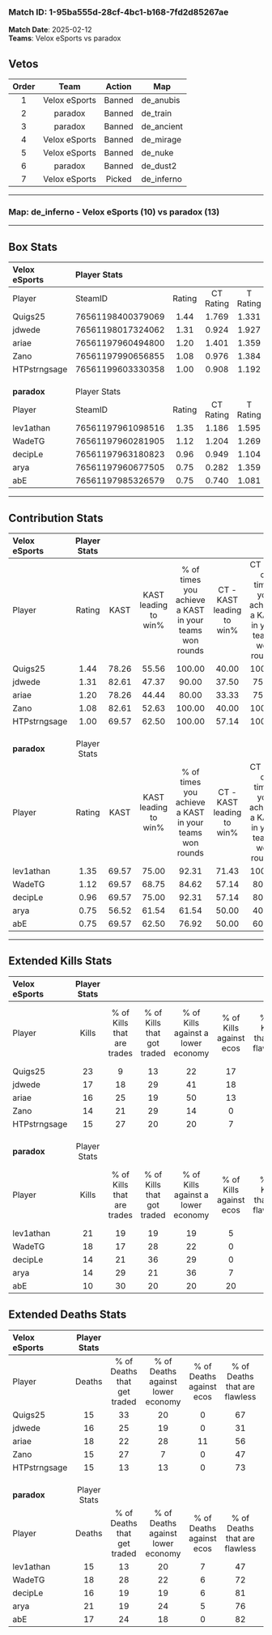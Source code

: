 ### Match ID: 1-95ba555d-28cf-4bc1-b168-7fd2d85267ae  
**Match Date**: 2025-02-12  
**Teams**: Velox eSports vs paradox  

## Vetos  

| Order | Team | Action | Map |
| :---: | :--: | :----: | --- |
| 1 | Velox eSports | Banned | de_anubis |
| 2 | paradox | Banned | de_train |
| 3 | paradox | Banned | de_ancient |
| 4 | Velox eSports | Banned | de_mirage |
| 5 | Velox eSports | Banned | de_nuke |
| 6 | paradox | Banned | de_dust2 |
| 7 | Velox eSports | Picked | de_inferno |

---  

### **Map**: de_inferno - Velox eSports (10) vs paradox (13)  
---  

## Box Stats  

| **Velox eSports** | Player Stats      |        |           |          |       |       |       |         |        |      |     |
| :- | :- | :-: | :-: | :-: | :-: | :-: | :-: | :-: | :-: | :-: | :-: |
| Player            | SteamID           | Rating | CT Rating | T Rating | KAST  |  ADR  | Kills | Assists | Deaths | K/D  | HS% |
| Quigs25           | 76561198400379069 |  1.44  |   1.769   |  1.331   | 78.26 | 87.5  |  23   |    3    |   15   | 1.53 | 39  |
| jdwede            | 76561198017324062 |  1.31  |   0.924   |  1.927   | 82.61 | 103.3 |  17   |   11    |   16   | 1.06 | 41  |
| ariae             | 76561197960494800 |  1.20  |   1.401   |  1.359   | 78.26 | 102.7 |  16   |   12    |   18   | 0.89 | 81  |
| Zano              | 76561197990656855 |  1.08  |   0.976   |  1.384   | 82.61 | 67.8  |  14   |    4    |   15   | 0.93 | 50  |
| HTPstrngsage      | 76561199603330358 |  1.00  |   0.908   |  1.192   | 69.57 | 61.9  |  15   |    3    |   15   | 1.00 | 73  |
|                   |                   |        |           |          |       |       |       |         |        |      |     |
|                   |                   |        |           |          |       |       |       |         |        |      |     |
|                   |                   |        |           |          |       |       |       |         |        |      |     |
| **paradox**       | Player Stats      |        |           |          |       |       |       |         |        |      |     |
| Player            | SteamID           | Rating | CT Rating | T Rating | KAST  |  ADR  | Kills | Assists | Deaths | K/D  | HS% |
| lev1athan         | 76561197961098516 |  1.35  |   1.186   |  1.595   | 69.57 | 100.4 |  21   |    4    |   15   | 1.40 | 52  |
| WadeTG            | 76561197960281905 |  1.12  |   1.204   |  1.269   | 69.57 | 83.5  |  18   |    6    |   18   | 1.00 | 44  |
| decipLe           | 76561197963180823 |  0.96  |   0.949   |  1.104   | 69.57 | 66.8  |  14   |    5    |   16   | 0.88 | 64  |
| arya              | 76561197960677505 |  0.75  |   0.282   |  1.359   | 56.52 | 68.9  |  14   |    4    |   21   | 0.67 | 57  |
| abE               | 76561197985326579 |  0.75  |   0.740   |  1.081   | 69.57 | 53.9  |  10   |    5    |   17   | 0.59 | 50  |
---  

## Contribution Stats  

| **Velox eSports** | Player Stats |       |                      |                                                        |                           |                                                             |                          |                                                            |
| :- | :-: | :-: | :-: | :-: | :-: | :-: | :-: | :-: |
| Player            |    Rating    | KAST  | KAST leading to win% | % of times you achieve a KAST in your teams won rounds | CT - KAST leading to win% | CT - % of times you achieve a KAST in your teams won rounds | T - KAST leading to win% | T - % of times you achieve a KAST in your teams won rounds |
| Quigs25           |     1.44     | 78.26 |        55.56         |                         100.00                         |           40.00           |                           100.00                            |          75.00           |                           100.00                           |
| jdwede            |     1.31     | 82.61 |        47.37         |                         90.00                          |           37.50           |                            75.00                            |          54.55           |                           100.00                           |
| ariae             |     1.20     | 78.26 |        44.44         |                         80.00                          |           33.33           |                            75.00                            |          55.56           |                           83.33                            |
| Zano              |     1.08     | 82.61 |        52.63         |                         100.00                         |           40.00           |                           100.00                            |          66.67           |                           100.00                           |
| HTPstrngsage      |     1.00     | 69.57 |        62.50         |                         100.00                         |           57.14           |                           100.00                            |          66.67           |                           100.00                           |
|                   |              |       |                      |                                                        |                           |                                                             |                          |                                                            |
|                   |              |       |                      |                                                        |                           |                                                             |                          |                                                            |
|                   |              |       |                      |                                                        |                           |                                                             |                          |                                                            |
| **paradox**       | Player Stats |       |                      |                                                        |                           |                                                             |                          |                                                            |
| Player            |    Rating    | KAST  | KAST leading to win% | % of times you achieve a KAST in your teams won rounds | CT - KAST leading to win% | CT - % of times you achieve a KAST in your teams won rounds | T - KAST leading to win% | T - % of times you achieve a KAST in your teams won rounds |
| lev1athan         |     1.35     | 69.57 |        75.00         |                         92.31                          |           71.43           |                           100.00                            |          77.78           |                           87.50                            |
| WadeTG            |     1.12     | 69.57 |        68.75         |                         84.62                          |           57.14           |                            80.00                            |          77.78           |                           87.50                            |
| decipLe           |     0.96     | 69.57 |        75.00         |                         92.31                          |           57.14           |                            80.00                            |          88.89           |                           100.00                           |
| arya              |     0.75     | 56.52 |        61.54         |                         61.54                          |           50.00           |                            40.00                            |          66.67           |                           75.00                            |
| abE               |     0.75     | 69.57 |        62.50         |                         76.92                          |           50.00           |                            60.00                            |          70.00           |                           87.50                            |
---  

## Extended Kills Stats  

| **Velox eSports** | Player Stats |                            |                            |                                    |                         |                              |                                 |                                       |                    |           |
| :- | :-: | :-: | :-: | :-: | :-: | :-: | :-: | :-: | :-: | :-: |
| Player            |    Kills     | % of Kills that are trades | % of Kills that got traded | % of Kills against a lower economy | % of Kills against ecos | % of Kills that are flawless | % of Kills that are close duels | % of Kills that are assisted by flash | Pistol Round Kills | AWP Kills |
| Quigs25           |      23      |             9              |             13             |                 22                 |           17            |              78              |                9                |                   4                   |         3          |     1     |
| jdwede            |      17      |             18             |             29             |                 41                 |           18            |              76              |                0                |                   0                   |         1          |     1     |
| ariae             |      16      |             25             |             19             |                 50                 |           13            |              69              |                6                |                   0                   |         0          |     0     |
| Zano              |      14      |             21             |             29             |                 14                 |            0            |              71              |               14                |                   7                   |         1          |     1     |
| HTPstrngsage      |      15      |             27             |             20             |                 20                 |            7            |              67              |                7                |                   0                   |         4          |     0     |
|                   |              |                            |                            |                                    |                         |                              |                                 |                                       |                    |           |
|                   |              |                            |                            |                                    |                         |                              |                                 |                                       |                    |           |
|                   |              |                            |                            |                                    |                         |                              |                                 |                                       |                    |           |
| **paradox**       | Player Stats |                            |                            |                                    |                         |                              |                                 |                                       |                    |           |
| Player            |    Kills     | % of Kills that are trades | % of Kills that got traded | % of Kills against a lower economy | % of Kills against ecos | % of Kills that are flawless | % of Kills that are close duels | % of Kills that are assisted by flash | Pistol Round Kills | AWP Kills |
| lev1athan         |      21      |             19             |             19             |                 19                 |            5            |              52              |                5                |                   0                   |         1          |     2     |
| WadeTG            |      18      |             17             |             28             |                 22                 |            0            |              61              |                0                |                   6                   |         2          |     2     |
| decipLe           |      14      |             21             |             36             |                 29                 |            0            |              50              |               14                |                   7                   |         0          |     0     |
| arya              |      14      |             29             |             21             |                 36                 |            7            |              50              |               21                |                   0                   |         3          |     2     |
| abE               |      10      |             30             |             20             |                 20                 |           20            |              80              |                0                |                  20                   |         0          |     2     |
## Extended Deaths Stats  

| **Velox eSports** | Player Stats |                             |                                   |                          |                               |                            |                           |               |
| :- | :-: | :-: | :-: | :-: | :-: | :-: | :-: | :-: |
| Player            |    Deaths    | % of Deaths that get traded | % of Deaths against lower economy | % of Deaths against ecos | % of Deaths that are flawless | % of Deaths that are close | % of Deaths while blinded | Deaths to AWP |
| Quigs25           |      15      |             33              |                20                 |            0             |              67               |             0              |             7             |       4       |
| jdwede            |      16      |             25              |                19                 |            0             |              31               |             19             |             0             |       1       |
| ariae             |      18      |             22              |                28                 |            11            |              56               |             11             |             6             |       0       |
| Zano              |      15      |             27              |                 7                 |            0             |              47               |             7              |             0             |       2       |
| HTPstrngsage      |      15      |             13              |                13                 |            0             |              73               |             7              |            13             |       1       |
|                   |              |                             |                                   |                          |                               |                            |                           |               |
|                   |              |                             |                                   |                          |                               |                            |                           |               |
|                   |              |                             |                                   |                          |                               |                            |                           |               |
| **paradox**       | Player Stats |                             |                                   |                          |                               |                            |                           |               |
| Player            |    Deaths    | % of Deaths that get traded | % of Deaths against lower economy | % of Deaths against ecos | % of Deaths that are flawless | % of Deaths that are close | % of Deaths while blinded | Deaths to AWP |
| lev1athan         |      15      |             13              |                20                 |            7             |              47               |             13             |             7             |       1       |
| WadeTG            |      18      |             28              |                22                 |            6             |              72               |             11             |             6             |       0       |
| decipLe           |      16      |             19              |                19                 |            6             |              81               |             0              |             0             |       0       |
| arya              |      21      |             19              |                24                 |            5             |              76               |             0              |             0             |       2       |
| abE               |      17      |             24              |                18                 |            0             |              82               |             6              |             0             |       0       |
